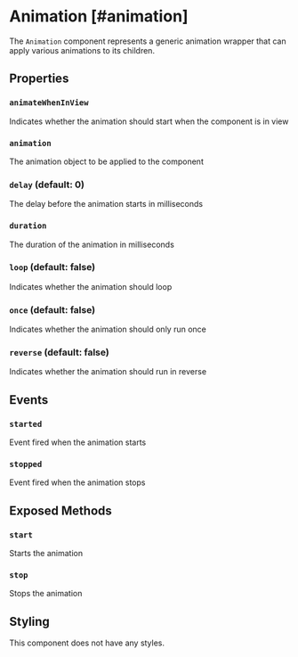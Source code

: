 # Animation [#animation]

The `Animation` component represents a generic animation wrapper that can apply various animations to its children.

## Properties

### `animateWhenInView`

Indicates whether the animation should start when the component is in view

### `animation`

The animation object to be applied to the component

### `delay` (default: 0)

The delay before the animation starts in milliseconds

### `duration`

The duration of the animation in milliseconds

### `loop` (default: false)

Indicates whether the animation should loop

### `once` (default: false)

Indicates whether the animation should only run once

### `reverse` (default: false)

Indicates whether the animation should run in reverse

## Events

### `started`

Event fired when the animation starts

### `stopped`

Event fired when the animation stops

## Exposed Methods

### `start`

Starts the animation

### `stop`

Stops the animation

## Styling

This component does not have any styles.
